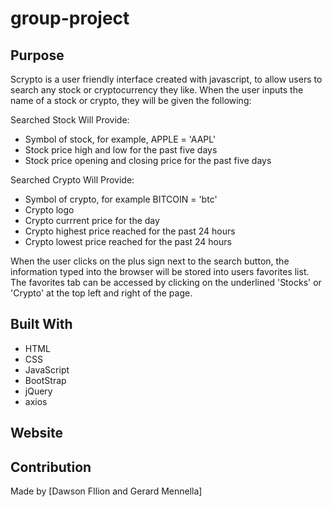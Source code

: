 # group-project

## Purpose
Scrypto is a user friendly interface created with javascript, to allow users to search any stock or cryptocurrency they like. When the user inputs the name of a stock or crypto, they will be given the following: 

Searched Stock Will Provide: 
* Symbol of stock, for example, APPLE = 'AAPL'
* Stock price high and low for the past five days
* Stock price opening and closing price for the past five days

Searched Crypto Will Provide:
* Symbol of crypto, for example BITCOIN = 'btc'
* Crypto logo 
* Crypto currrent price for the day
* Crypto highest price reached for the past 24 hours
* Crypto lowest price reached for the past 24 hours

When the user clicks on the plus sign next to the search button, the information typed into the browser will be stored into users favorites list. The favorites tab can be accessed by clicking on the underlined 'Stocks' or 'Crypto' at the top left and right of the page. 

## Built With
*  HTML
* CSS
* JavaScript
* BootStrap
* jQuery
* axios


## Website


## Contribution
Made by [Dawson FIlion and Gerard Mennella]
